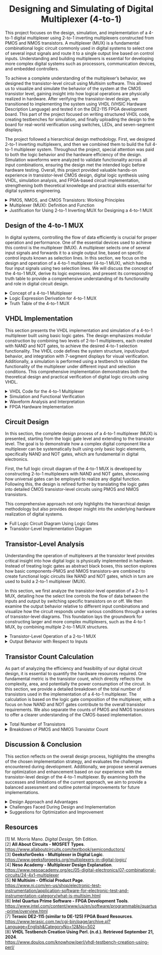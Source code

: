 <div align="center">
  
# Designing and Simulating of Digital Multiplexer (4-to-1)
</div>

This project focuses on the design, simulation, and implementation of a 4-to-1 digital multiplexer using 2-to-1 inverting multiplexers constructed from PMOS and NMOS transistors. A multiplexer (MUX) is a fundamental combinational logic circuit commonly used in digital systems to select one of several input signals and route it to a single output line based on control inputs. Understanding and building multiplexers is essential for developing more complex digital systems such as processors, communication devices, and embedded controllers.

To achieve a complete understanding of the multiplexer’s behavior, we designed the transistor-level circuit using Multisim software. This allowed us to visualize and simulate the behavior of the system at the CMOS transistor level, gaining insight into how logical operations are physically realized in hardware. After verifying the transistor-level design, we transitioned to implementing the system using VHDL (VHSIC Hardware Description Language) and tested it on the DE2-115 FPGA development board. This part of the project focused on writing structured VHDL code, creating testbenches for simulation, and finally uploading the design to the board for real-world verification using switches, LEDs, and seven-segment displays.

The project followed a hierarchical design methodology. First, we designed 2-to-1 inverting multiplexers, and then we combined them to build the full 4-to-1 multiplexer system. Throughout the project, special attention was paid to both the logic behavior and the hardware efficiency of the design. Simulation waveforms were analyzed to validate functionality across all input combinations, ensuring the design met the intended logic before hardware testing. Overall, this project provided valuable hands-on experience in transistor-level CMOS design, digital logic synthesis using VHDL, simulation analysis, and FPGA-based circuit implementation, strengthening both theoretical knowledge and practical skills essential for digital systems engineering.

<details>
  <summary>PMOS, NMOS, and CMOS Transistors: Working Principles</summary>
<br>
	
---
In modern digital electronics, transistors play a vital role as the fundamental building blocks of all logic circuits. Among the different types of transistors, the MOSFET (Metal-Oxide-Semiconductor Field-Effect Transistor) is the most widely used due to its high switching speed and low power consumption. MOSFETs come in two main types: NMOS (N-type MOSFET) and PMOS (P-type MOSFET), each having distinct characteristics and operating principles.

- **NMOS (N-type MOSFET)**: In an NMOS transistor, electrons are the majority carriers, making it faster in switching operations. The transistor is turned on (conducting state) when a high voltage (logic 1) is applied to the gate terminal relative to the source. In this state, a conductive channel forms between the drain and the source, allowing current to flow easily. When the gate voltage is low (logic 0), the NMOS transistor is in the off state, and current does not flow.

- **PMOS (P-type MOSFET)**: In contrast, a PMOS transistor operates with holes as the majority carriers. A PMOS transistor is turned on when a low voltage (logic 0) is applied to the gate terminal relative to the source, creating a conductive channel. When a high voltage (logic 1) is applied to the gate, the PMOS device switches off. PMOS transistors typically have slower mobility compared to NMOS, leading to slower switching speeds, but they offer benefits like lower leakage currents.

- **CMOS (Complementary MOS)**: CMOS technology integrates both NMOS and PMOS transistors to build efficient logic gates. In a CMOS circuit, when one transistor (either PMOS or NMOS) is on, the other is off. This complementary behavior results in very low static power consumption because current only flows during switching transitions, not in a steady state.

The use of CMOS technology enables the development of dense, power-efficient, and highly reliable digital circuits. CMOS forms the backbone of modern microprocessors, memory chips, and virtually all integrated circuits used today.

<div align="center">
  <img src="Pics/2.png" alt="PMOS, NMOS, and CMOS" width="1050" height="500">
</div>
<br>

Understanding how PMOS and NMOS transistors behave individually and together in CMOS is critical to designing complex circuits like multiplexers at the transistor level.

---
</details>

<details>
  <summary>Multiplexer (MUX): Definition and Function</summary>
<br>
	
---
A multiplexer (MUX) is a fundamental combinational logic device that selects one of several input signals and forwards the selected input to a single output line. It functions as a digital data selector, making it possible for multiple input signals to share a single communication line or resource. The selection process is controlled by selection inputs (also called control lines), and the number of these selection lines depends on the number of inputs. In general, an N-to-1 multiplexer requires log(N) selection lines. For example, a 2-to-1 multiplexer requires one select line, a 4-to-1 multiplexer requires two select lines, and an 8-to-1 multiplexer requires three select lines.

In a 4-to-1 multiplexer specifically, there are four data inputs (usually labeled D0, D1, D2, and D3), two select lines (S1 and S0), and one output (Y). The select lines determine which data input is connected to the output. The functionality can be described as follows: when the select lines are set to (S1, S0) = (0, 0), the output Y will follow input D0. If the select lines are (0, 1), the output will be D1; if they are (1, 0), the output will be D2; and if they are (1, 1), the output will be D3. This mechanism allows a single output line to dynamically switch between multiple inputs based on control signals.

<div align="center">
  <img src="Pics/3.png" alt="4-to-1 MUX" width="1050" height="500">
</div>
<br>

Multiplexers are essential components in digital systems and have wide applications in areas such as data routing, communication systems, arithmetic operations, and control unit design. They help to simplify circuit design by reducing the number of required components. Instead of having separate wiring for each input, a multiplexer enables efficient use of hardware resources by controlling multiple inputs through a smaller number of control lines. Their ability to selectively manage data paths makes them critical in optimizing system performance and circuit scalability in modern electronics.

---
</details>

<details>
  <summary>Justification for Using 2-to-1 Inverting MUX for Designing a 4-to-1 MUX</summary>
  <br>
	
---
Designing a 4-to-1 multiplexer directly at the transistor level can quickly become complex and inefficient, especially when working with PMOS and NMOS devices. To address this, a more organized and modular approach is to first design a 2-to-1 inverting multiplexer and then use these building blocks to construct the 4-to-1 MUX. This method not only simplifies the design process but also improves the clarity and manageability of the circuit during analysis and simulation. 

The main reasons for choosing a 2-to-1 inverting MUX as the base unit include:

- **Simplicity in Design**: A 2-to-1 inverting MUX is straightforward to implement using a small number of transistors, making it easier to draw, simulate, and debug.

- **Reduction of Transistor Count**: By reusing a simple 2-to-1 block multiple times, the overall transistor count remains optimized, which is critical for minimizing chip area and power consumption.

- **Ease of Analysis**: It is much easier to analyze the behavior of a small, predictable building block than to handle a large, complex circuit all at once.

- **Hierarchy and Scalability**: Using smaller modules allows for a hierarchical design structure, where multiple 2-to-1 MUXes are combined logically to form larger multiplexers, enhancing scalability and reusability.

By first constructing 2-to-1 inverting MUXes and then connecting them appropriately, the final 4-to-1 multiplexer can be realized efficiently with minimal design overhead. Additionally, the inversion introduced by the inverting MUX can be systematically corrected either logically or at later stages in the circuit, offering flexibility in achieving the desired final output behavior.

<div align="center">
  <img src="Pics/4.png" alt="4-to-1 MUX Using 2-to-1 MUX" width="1050" height="500">
</div>
<br>

Further advantages of this modular design approach are:

- Simplified Simulation and Testing: Smaller modules are easier to test individually before being combined into the final design.
  
- Logical Organization: The clear division into blocks makes the overall circuit structure easier to understand and present.
  
- Better Performance Control: The designer can better control signal delays, loading effects, and switching behavior by analyzing each stage separately.

Thus, using a 2-to-1 inverting multiplexer structure provides both practical and theoretical advantages, ensuring a more successful and optimized implementation of the 4-to-1 multiplexer.

---
</details>

## Design of the 4-to-1 MUX

In digital systems, controlling the flow of data efficiently is crucial for proper operation and performance. One of the essential devices used to achieve this control is the multiplexer (MUX). A multiplexer selects one of several input signals and forwards it to a single output line, based on specific control inputs known as selection lines. In this section, we focus on the design and operation of a 4-to-1 multiplexer (4-to-1 MUX), which handles four input signals using two selection lines. We will discuss the concept of the 4-to-1 MUX, derive its logic expression, and present its corresponding truth table to provide a comprehensive understanding of its functionality and role in digital circuit design.

<details>
<summary>Concept of a 4-to-1 Multiplexer</summary>
<br>
	
---
A multiplexer (MUX) is a digital device that selects one input signal from several available input lines and forwards it to a single output line. It is essentially a data selector, which is useful for routing data in digital circuits. The 4-to-1 MUX specifically has four input lines, two selection lines, and one output line. The main purpose of this device is to choose one of the four inputs based on the values of the selection lines and then pass the chosen input to the output. 

The operation of the 4-to-1 multiplexer is simple but very powerful. It uses two selection lines, `S1 and S0`, to determine which of the four input lines `(D0, D1, D2, D3)` should be connected to the output Y. The selection lines act like a binary control signal that picks the appropriate input. By adjusting the values of S1 and S0, the MUX can be programmed to select any one of the four inputs. For example, if `S1 = 0 and S0 = 1`, the output will be connected to `D1`.

The versatility of the 4-to-1 MUX is vital in many applications, especially when it comes to controlling data flow or routing multiple signals through a single channel. It is often used in communication systems, data multiplexing, and digital circuits to manage the complexity of handling multiple signals without requiring multiple physical paths.

---
</details>

<details>
  <summary>Logic Expression Derivation for 4-to-1 MUX</summary>
  <br>
	
---	
To describe the behavior of the 4-to-1 MUX in a more formal way, we derive the logic expression for the output in terms of the selection lines and the input lines. This expression will dictate the behavior of the MUX based on the different combinations of S1 and S0. Since the MUX has four inputs, the logic expression is a combination of these inputs and the selection signals.

The logic expression for the 4-to-1 multiplexer is derived from the following truth table:

    Y = (¬S1 ⋅ ¬S0 ⋅ D0) + (¬S1 ⋅ S0 ⋅ D1) + (S1 ⋅ ¬S0 ⋅ D2) + (S1 ⋅ S0 ⋅ D3)

This equation shows how each of the inputs (D0, D1, D2, D3) is selected based on the values of S1 and S0:

- When S1 = 0 and S0 = 0, the output Y will be equal to D0.
- When S1 = 0 and S0 = 1, the output Y will be equal to D1.
- When S1 = 1 and S0 = 0, the output Y will be equal to D2.
- When S1 = 1 and S0 = 1, the output Y will be equal to D3.

This logic expression highlights the fact that the two selection lines control which input is passed through to the output. It is essentially a series of AND and OR operations that determine the output based on the selection of inputs.

---
</details>

<details>
  <summary>Truth Table of the 4-to-1 MUX</summary>
  <br>
	
---
The truth table of a multiplexer is a tabular representation that shows how the selection lines control the output. It is a crucial part of understanding how a digital circuit like a multiplexer behaves under different conditions. For a 4-to-1 multiplexer, the truth table lists all possible combinations of the two selection lines (S1 and S0) and the corresponding
output for each combination.

The truth table for the 4-to-1 MUX is as follows:

<div align="center">

| S1 | S0 | Output (Y) |
|----|----|------------|
| 0  | 0  | D0         |
| 0  | 1  | D1         |
| 1  | 0  | D2         |
| 1  | 1  | D3         |

</div>

This truth table clearly shows the relationship between the selection lines and the output. Each combination of S1 and S0 corresponds to one of the four inputs, and the output reflects the value of the selected input. When both S1 and S0 are 0, the output is equal to D0, when S1 = 0 and S0 = 1, the output is D1, and so on for the other combinations.

By examining this table, we can easily visualize how the selection lines determine which input is passed to the output. This is the foundation for the logic design of the multiplexer, and the truth table will be used in the implementation phase to ensure that the MUX behaves correctly.

---
</details>

## VHDL Implementation

This section presents the VHDL implementation and simulation of a 4-to-1 multiplexer built using basic logic gates. The design emphasizes modular construction by combining two levels of 2-to-1 multiplexers, each created with NAND and NOT gates, to achieve the desired 4-to-1 selection functionality. The VHDL code defines the system structure, input/output behavior, and integration with 7-segment displays for visual verification. Additionally, a simulation is performed using a testbench to validate the functionality of the multiplexer under different input and selection conditions. This comprehensive implementation demonstrates both the theoretical design and practical verification of digital logic circuits using VHDL.

<details>
  <summary>VHDL Code for the 4-to-1 Multiplexer</summary>
  <br>
	
---
In this section, the VHDL code implements a 4-to-1 multiplexer (MUX) using two levels of 2-to-1 multiplexers (MUX1, MUX2, and MUX3), all constructed with NAND gates and NOT gates. The multiplexer selects one of four inputs based on two selection lines. Below is a breakdown of the key components:

- **Entity Declaration**: The part1 entity defines the input and output ports. The input SW is an 18-bit switch vector used to control the multiplexer, and the outputs are connected to LEDs and 7-segment displays (LEDR, LEDG, HEX7, HEX6, HEX5, HEX4, HEX0).
  
- **Signal Definitions**: Intermediate signals such as U, V, W, X, M, M1, and M2 are declared. These signals hold portions of the input vector SW and are used for multiplexing logic. The selector signals Sel determine the multiplexer’s behavior.
  
- **Multiplexer Logic**: The first level contains two 2-to-1 multiplexers (MUX1 and MUX2) that select between the input groups U, V and W, X based on the most significant selection bit Sel(1). The second level contains a third 2-to-1 multiplexer (MUX3) that selects between the outputs of MUX1 and MUX2 based on the least significant selection bit Sel(0).
  
- **7-Segment Display Output**: The selected values from the multiplexer (M) are displayed on 7-segment displays through the my7seg component. This component takes a 4-bit input and converts it into a 7-segment display pattern.

This code effectively demonstrates the design of a 4-to-1 multiplexer using NAND gates and NOT gates to control the flow of data.

```VHDL
LIBRARY ieee;
USE ieee.std_logic_1164.all;
 
ENTITY part1 IS 
   PORT ( SW   : IN  STD_LOGIC_VECTOR(17 DOWNTO 0);    
          LEDR : OUT STD_LOGIC_VECTOR(17 DOWNTO 0);   
	  LEDG: OUT STD_LOGIC_VECTOR (7 DOWNTO 0);
 	  HEX7, HEX6, HEX5, HEX4, HEX0 : OUT STD_LOGIC_VECTOR(0 TO 6));
END part1;
 
ARCHITECTURE Structure OF part1 IS 
   COMPONENT my7seg
      PORT ( INPUT : IN  STD_LOGIC_VECTOR(3 DOWNTO 0);  
             OUTPUT : OUT STD_LOGIC_VECTOR(0 TO 6));  
   END COMPONENT;
 
  SIGNAL U, V, W, X, M : STD_LOGIC_VECTOR(3 DOWNTO 0); 
  SIGNAL M1, M2 : STD_LOGIC_VECTOR(3 DOWNTO 0);	
  SIGNAL Sel : STD_LOGIC_VECTOR(1 DOWNTO 0);  
 
BEGIN
   U <= SW(3 DOWNTO 0); 
   V <= SW(7 DOWNTO 4);
   W <= SW(11 DOWNTO 8);
   X <= SW(15 DOWNTO 12);
   Sel <= SW (17 DOWNTO 16);
	
   LEDR(3 DOWNTO 0) <= U;
   LEDR(7 DOWNTO 4) <= V;
   LEDR(11 DOWNTO 8) <= W;
   LEDR(15 DOWNTO 12) <= X;
   LEDG(1 DOWNTO 0) <= Sel;
	
																					
																					
  	M1(0) <= NOT ( (NOT (U(0) NAND (NOT Sel(1)))) NAND (NOT (V(0) NAND Sel(1))) );
	M1(1) <= NOT ( (NOT (U(1) NAND (NOT Sel(1)))) NAND (NOT (V(1) NAND Sel(1))) );
	M1(2) <= NOT ( (NOT (U(2) NAND (NOT Sel(1)))) NAND (NOT (V(2) NAND Sel(1))) );
	M1(3) <= NOT ( (NOT (U(3) NAND (NOT Sel(1)))) NAND (NOT (V(3) NAND Sel(1))) );
	
																					
  	M2(0) <= NOT ( (NOT (W(0) NAND (NOT Sel(1)))) NAND (NOT (X(0) NAND Sel(1))) );
	M2(1) <= NOT ( (NOT (W(1) NAND (NOT Sel(1)))) NAND (NOT (X(1) NAND Sel(1))) );
	M2(2) <= NOT ( (NOT (W(2) NAND (NOT Sel(1)))) NAND (NOT (X(2) NAND Sel(1))) );
	M2(3) <= NOT ( (NOT (W(3) NAND (NOT Sel(1)))) NAND (NOT (X(3) NAND Sel(1))) );
	
																					
  	M(0) <= NOT ( (NOT (M1(0) NAND (NOT Sel(0)))) NAND (NOT (M2(0) NAND Sel(0))) );
	M(1) <= NOT ( (NOT (M1(1) NAND (NOT Sel(0)))) NAND (NOT (M2(1) NAND Sel(0))) );
	M(2) <= NOT ( (NOT (M1(2) NAND (NOT Sel(0)))) NAND (NOT (M2(2) NAND Sel(0))) );
	M(3) <= NOT ( (NOT (M1(3) NAND (NOT Sel(0)))) NAND (NOT (M2(3) NAND Sel(0))) );
 
	INPUT1: my7seg PORT MAP (SW(3 DOWNTO 0), HEX7);
  	INPUT2: my7seg PORT MAP (SW(7 DOWNTO 4), HEX6);
	INPUT3: my7seg PORT MAP (SW(11 DOWNTO 8), HEX5);
	INPUT4: my7seg PORT MAP (SW(15 DOWNTO 12), HEX4);
	INPUT5: my7seg PORT MAP (M(3 DOWNTO 0), HEX0);
	
END Structure;
 
-- ----------------------------------------------------------------------------------------------------
 
LIBRARY ieee;                  
USE ieee.std_logic_1164.all;
ENTITY my7seg IS                             
 
   PORT ( INPUT : IN  STD_LOGIC_VECTOR(3 DOWNTO 0);    
          OUTPUT : OUT STD_LOGIC_VECTOR(0 TO 6));       
END my7seg;
 
ARCHITECTURE Structure OF my7seg IS  
BEGIN         
PROCESS (INPUT)
   BEGIN
      CASE INPUT IS
         WHEN "0000" => OUTPUT <= "0000001";
         WHEN "0001" => OUTPUT <= "1001111";
         WHEN "0010" => OUTPUT <= "0010010";
         WHEN "0011" => OUTPUT <= "0000110";
         WHEN "0100" => OUTPUT <= "1001100";
         WHEN "0101" => OUTPUT <= "0100100";
         WHEN "0110" => OUTPUT <= "0100000";
         WHEN "0111" => OUTPUT <= "0001111";
         WHEN "1000" => OUTPUT <= "0000000";
         WHEN "1001" => OUTPUT <= "0000100";
         WHEN "1010" => OUTPUT <= "0001000";
         WHEN "1011" => OUTPUT <= "1100000";
         WHEN "1100" => OUTPUT <= "0110001";
         WHEN "1101" => OUTPUT <= "1000010";
         WHEN "1110" => OUTPUT <= "0110000";
         WHEN OTHERS => OUTPUT <= "0111000";
      END CASE;
   END PROCESS;
END Structure;

```
---
</details>

<details>
	<summary>Simulation and Functional Verification</summary>
	<br>
	
 ---
To ensure the functionality of the 4-to-1 multiplexer, a simulation is performed. Simulation is critical for verifying the logic and behavior of the VHDL design before hardware implementation. The steps involved in the simulation process are:

- **Testbench Creation**: A testbench is written to apply various input values to the switches (SW) and test the corresponding outputs on the LEDs and 7-segment displays. This testbench should simulate different scenarios by toggling the selector lines (Sel(1) and Sel(0)) and observing how the multiplexer selects and outputs the appropriate value.

- **Verification**: The main goal of the simulation is to verify that the correct input is selected and passed through to the output based on the values of the selection lines. For example:
	- When Sel(1) is 0 and Sel(0) is 0, the multiplexer should select input U.
  	- When Sel(1) is 1 and Sel(0) is 0, it should select input V, and so on.


By simulating the VHDL code, you ensure that all possible combinations of selector lines are handled correctly and that the multiplexer performs as expected.

```VHDL
library IEEE;
use IEEE.Std_logic_1164.all;
use IEEE.Numeric_Std.all;

entity part1_tb is
end;

architecture bench of part1_tb is

  component part1 
     PORT ( SW   : IN  STD_LOGIC_VECTOR(17 DOWNTO 0);    
            LEDR : OUT STD_LOGIC_VECTOR(17 DOWNTO 0);   
  			 LEDG: OUT STD_LOGIC_VECTOR (7 DOWNTO 0);
  			 HEX7, HEX6, HEX5, HEX4, HEX0 : OUT STD_LOGIC_VECTOR(0 TO 6));
  end component;

  signal SW: STD_LOGIC_VECTOR(17 DOWNTO 0);
  signal LEDR: STD_LOGIC_VECTOR(17 DOWNTO 0);
  signal LEDG: STD_LOGIC_VECTOR (7 DOWNTO 0);
  signal HEX7, HEX6, HEX5, HEX4, HEX0: STD_LOGIC_VECTOR(0 TO 6);

begin

  uut: part1 port map ( SW   => SW,
                        LEDR => LEDR,
                        LEDG => LEDG,
                        HEX7 => HEX7,
                        HEX6 => HEX6,
                        HEX5 => HEX5,
                        HEX4 => HEX4,
                        HEX0 => HEX0 );

  stimulus: process
  begin
    
    SW <= "000010000100000000";  
    wait for 10 ns;  

    
    SW <= "000100101001001001";  
    wait for 10 ns;  

    SW <= "010010010010001010";  
    wait for 10 ns;  

    SW <= "010010101001010100";  
    wait for 10 ns;  

    SW <= "100000000000001000";  
    wait for 10 ns;  

    SW <= "100000000000010000";  
    wait for 10 ns;  

    SW <= "110010100100100010";  
    wait for 10 ns;  

    
    SW <= "110000000000111111";  
    wait for 10 ns; 

    
    SW <= "111111111111111111";  
    wait for 10 ns;  

    wait;
  end process;


end;
```
---
</details>

<details>
	<summary>Waveform Analysis and Interpretation</summary>
	<br>
	
 ---
The simulation waveform obtained from ModelSim demonstrates the correct functionality of the designed 4-to-1 multi- plexer. In the waveform, several signals were monitored, including the input switches (SW), the LED indicators (LEDR), and the outputs connected to the seven-segment displays (HEX7, HEX6, HEX5, HEX4, and HEX0). Throughout the simulation, the behavior of the circuit was consistent with the expected operation of a 4-to-1 multiplexer.

<div align="center">
  <img src="Pics/5.png" alt="Waveform" width="1050" height="500">
</div>
<br>

As the selection inputs (Sel) changed, the output consistently switched between the four input vectors (U, V, W, and X). Each change in the selector value resulted in the corresponding input being displayed on the output without any noticeable delay or instability. For example, when the selector input was ”00,” the output corresponded to input U. When it was ”01,” the output switched to V, and similarly, ”10” and ”11” correctly selected W and X, respectively. The seven- segment displays accurately reflected these changes, verifying that the data path and display decoding modules functioned correctly.

The analysis of the waveform reveals that no glitches, undefined states, or high-impedance conditions were observed during the transitions. The outputs transitioned smoothly from one input to another in response to changes in the selection lines. Furthermore, the seven-segment displays updated immediately and correctly, indicating that the output logic and display decoding were properly synchronized with the multiplexer output.

In conclusion, the simulation results validate the functionality of the multiplexer design. The correct selection of inputs based on the selector lines, the proper display of outputs on the seven-segment displays, and the absence of any errors during operation all confirm that the VHDL implementation is robust and operates as intended.

---
</details>

<details>
	<summary>FPGA Hardware Implementation</summary>
	<br>
	
 ---
After successful simulation and verification in ModelSim, the VHDL design was implemented on the DE2-115 FPGA development board. The compiled design was downloaded onto the board using the Intel Quartus Prime software. Upon programming the FPGA, the physical testing of the circuit confirmed the correct functionality of the design. 

As shown in the figure, the input switches were used to select different inputs for the 4-to-1 multiplexer, and the results were displayed on the seven-segment displays. The displayed outputs correctly corresponded to the input values based on the selection lines. In particular, different combinations of the switch settings resulted in accurate updates on the seven-segment displays, confirming that the multiplexer selection and data paths were operating correctly in hardware, just as they did during simulation.

Moreover, the LEDs on the board illuminated according to the active input and output conditions, providing additional visual feedback of the circuit’s functionality. The successful implementation on the DE2-115 board further validated the correctness and robustness of the VHDL design, demonstrating that the circuit not only works in simulation but also performs reliably when deployed to real FPGA hardware.

<p align="center">
  <img src="Pics/20.png" style="width: 49%; height: 300px;" title="A=0000 B=0000 C=0000 D=0000 S=00" /> <img src="Pics/21.png" style="width: 49%; height: 300px;" title="A=0011 B=1110 C=1010 D=0001 S=11"/>  
  <img src="Pics/22.png" style="width: 49%; height: 300px;" title="A=1011 B=0110 C=1000 D=0100 S=00" /> <img src="Pics/23.png" style="width: 49%; height: 300px;" title="A=1011 B=0110 C=1000 D=0100 S=10"/>
  <img src="Pics/24.png" style="width: 49%; height: 300px;" title="A=0011 B=1110 C=1010 D=0001 S=10" /> <img src="Pics/25.png" style="width: 49%; height: 300px;" title="A=0011 B=1110 C=1010 D=0001 S=00"/>
</p>


 ---
</details>

## Circuit Design

In this section, the complete design process of a 4-to-1 multiplexer (MUX) is presented, starting from the logic gate level and extending to the transistor level. The goal is to demonstrate how a complex digital component like a multiplexer can be systematically built using only basic logic elements, specifically NAND and NOT gates, which are fundamental in digital electronics.

First, the full logic circuit diagram of the 4-to-1 MUX is developed by constructing 2-to-1 multiplexers with NAND and NOT gates, showcasing how universal gates can be employed to realize any digital function. Following this, the design is refined further by translating the logic gates into detailed CMOS transistor-level circuits using PMOS and NMOS transistors.

This comprehensive approach not only highlights the hierarchical design methodology but also provides deeper insight into the underlying hardware realization of digital systems.

<details>
<summary>Full Logic Circuit Diagram Using Logic Gates</summary>
<br>
	
---
In this project, the 4-to-1 multiplexer (MUX) is designed by using 2-to-1 multiplexer building blocks. Each 2-to-1 MUX itself is constructed solely with NAND and NOT gates. This design choice reflects a fundamental and practical approach to digital circuit design, as NAND gates are known to be universal gates, capable of forming any logic function when combined appropriately.

The basic concept of a 4-to-1 MUX is to select one of four data inputs (D0, D1, D2, D3) based on the binary values of two select inputs (S1 and S0). The selection mechanism can be thought of as a two-stage hierarchy:

- **First stage**: Two 2-to-1 MUXes are used to select between pairs (D0, D1) and (D2, D3) based on the lower-order select line, S0.
- **Second stage**: A final 2-to-1 MUX is used to choose between the outputs of the first stage, based on the higher-order select line, S1.

Thus, only three 2-to-1 MUXes are needed to implement the 4-to-1 MUX structure.

Each 2-to-1 MUX follows the basic logic:

    Y = (¬S · A) + (S · B) 

where:
- S is the select line.
- A and B are the two data inputs.
- Y is the output.

Instead of using AND, OR, and NOT gates directly, the logic must be implemented only with NAND and NOT gates. Therefore, each basic logic operation (AND, OR) must be rewritten using NAND equivalents:

**AND using NAND:**

    A · B = ¬(¬(A · B))

**OR using NAND (via DeMorgan’s law):**

    A + B = ¬(¬A · ¬B)

**NOT using NAND:**

    ¬A = A NAND A

At the full circuit level, the diagram shows:

- Two 2-to-1 NAND-based multiplexers taking inputs (D0, D1) and (D2, D3) selected by S0.
- Their outputs feeding into a third 2-to-1 NAND-based multiplexer controlled by S1.
- The final output Y representing the selected input according to the two select lines.

This approach not only satisfies the project constraints but also trains the designer to think flexibly using universal gates. 

**The following photo shows the Gate-level implementation of the 4-to-1 multiplexer, constructed entirely using NAND and NOT gates.**

<p align="center">
  <img src="Pics/34.png" style="width: 49%; height: 300px;" title="A=1 B=0 S=0" /> <img src="Pics/35.png" style="width: 49%; height: 300px;" title="A=1 B=0 S=1"/>  
</p>

Now, using this 2-to-1 multiplexer design, we can construct the 4-to-1 multiplexer entirely by combining the 2-to-1 MUX blocks in a hierarchical manner. This 4-to-1 MUX is built with only NAND and NOT gates by connecting three 2-to-1 MUXes, which were designed earlier using the same gate types. The first stage of the design selects between two pairs of inputs (D0, D1) and (D2, D3), while the second stage selects between the results of the first stage based on the higher-order select line (S1). In this way, the entire 4-to-1 MUX functionality is achieved using only NAND and NOT gates.

<p align="center">
  <img src="Pics/36.png" style="width: 49%; height: 300px;" title="A=1 B=0 C=1 D=1 S=11" /> <img src="Pics/37.png" style="width: 49%; height: 300px;" title="A=1 B=0 C=0 D=1 S=00"/>
  <img src="Pics/38.png" style="width: 49%; height: 300px;" title="A=1 B=0 C=0 D=1 S=01" /> <img src="Pics/39.png" style="width: 49%; height: 300px;" title="A=1 B=0 C=0 D=1 S=11"/>  
</p>

---
</details>

<details>
<summary>Transistor-Level Implementation Diagram</summary>
<br>

 ---
The transistor-level implementation of the 4-to-1 multiplexer (MUX) is based on the previously designed 2-to-1 MUX, which utilizes only **NAND** and **NOT** gates. To achieve the full functionality of the 4-to-1 MUX, the logic gates used in the 2-to-1 MUX must be translated into **PMOS** and **NMOS** transistors, which form the core of CMOS logic.

1. **NAND Gate Construction:**
   - A **NAND gate** is constructed using **two PMOS transistors** connected in parallel and **two NMOS transistors** connected in series. This arrangement ensures that the output is low (0) only when both inputs are high (1).
   
   - When both inputs are low, the PMOS transistors conduct, pulling the output high (1). This configuration is efficient for minimizing power consumption while performing logical operations.

2. **NOT Gate Construction:**
   - The **NOT gate** is implemented by tying both inputs of a **NAND gate** together. This configuration ensures that when the input is high, the output is low, and when the input is low, the output is high - effectively inverting the signal.

3. **2-to-1 MUX Construction:**
   - The 2-to-1 MUX is built using the combination of NAND gates and NOT gates. The select line \( S \) is connected to the control inputs of the NAND gates. The data inputs \( A \) and \( B \) are connected to the transistors in the appropriate logic configuration, allowing the multiplexing operation to be performed.

4. **4-to-1 MUX Transistor-Level Design:**
   - The 4-to-1 MUX is constructed by combining three 2-to-1 MUXes in a hierarchical structure, as discussed earlier in Section 4.1.

   - The first two 2-to-1 MUXes select between the pairs of inputs (D0, D1) and (D2, D3) based on the select line \( S_0 \). These are implemented with **NAND** gates and **NOT** gates, following the transistor level logic described above.

   - The output from the first two MUXes is then fed into a third 2-to-1 MUX, which is controlled by the higher-order select line \( S_1 \).

   - At this level, each 2-to-1 MUX involves several **PMOS** and **NMOS** transistors arranged in a specific way to carry out the NAND logic operations, ensuring that the desired output is selected based on the state of the select lines \( S_0 \) and \( S_1 \).

The resulting transistor-level diagram of the 2-to-1 and 4-to-1 multiplexer consists of multiple transistors arranged to perform the necessary logic functions. This diagram provides a detailed and accurate representation of how the logic gates are implemented at the transistor level, giving insight into the actual hardware design of the MUX.

**(The following photo shows the transistor-level implementation of the 4-to-1 multiplexer, constructed entirely using NAND and NOT gates.)**

<p align="center">
  <img src="Pics/28.png" style="width: 49%; height: 300px;" title="A=0 B=0 C=0 D=0 S=00 (4-to-1 MUX)" /> <img src="Pics/29.png" style="width: 49%; height: 300px;" title="A=1 B=0 C=0 D=0 S=00 (4-to-1 MUX)"/>
  <img src="Pics/30.png" style="width: 49%; height: 300px;" title="A=0 B=1 C=0 D=0 S=01 (4-to-1 MUX)" /> <img src="Pics/31.png" style="width: 49%; height: 300px;" title="A=0 B=1 C=0 D=1 S=11 (4-to-1 MUX)"/>  
</p>

---
</details>

## Transistor-Level Analysis

Understanding the operation of multiplexers at the transistor level provides critical insight into how digital logic is physically implemented in hardware. Instead of treating logic gates as abstract black boxes, this section explores how basic components-PMOS and NMOS transistors-are combined to create functional logic circuits like NAND and NOT gates, which in turn are used to build a 2-to-1 multiplexer (MUX).

In this section, we first analyze the transistor-level operation of a 2-to-1 MUX, detailing how the select line controls the flow of data between the inputs and output by switching specific transistors on or off. We then examine the output behavior relative to different input combinations and visualize how the circuit responds under various conditions through a series of transistor-level diagrams. This foundation lays the groundwork for constructing larger and more complex multiplexers, such as the 4-to-1 MUX, by combining multiple 2-to-1 MUX structures.

<details>
<summary>Transistor-Level Operation of a 2-to-1 MUX</summary>
<br>

---
A 2-to-1 multiplexer (MUX) at the transistor level is constructed using PMOS and NMOS transistors, which function as electronic switches. In this design, the select line (S) determines which of the two data inputs (D0 or D1) will be passed to the output. When designing with NAND and NOT gates, the control of the MUX is achieved by manipulating these
transistors to either connect or disconnect the data inputs.

As you can see below, I used an inverter (NOT gate) for the select line (S) and combined it with three NAND gates to build the 2-to-1 MUX. These gates are made from transistors, specifically PMOS and NMOS types. The inverter is used to invert the select line (S), allowing the system to choose between D0 and D1 based on the value of the select line. The three NAND gates are configured to control the flow of the data inputs, using transistor logic to perform the multiplexing function.

The PMOS transistors, which are connected to the positive supply voltage (VDD), conduct when their gate voltage is low (0), and they block current flow when their gate voltage is high (1). On the other hand, NMOS transistors, connected to ground (GND), conduct when their gate voltage is high (1) and block current when their gate voltage is low (0). The combination of these transistors forms the switching mechanism, where either D0 or D1 is passed to the output based on the state of the select line (S).

When S = 0, the path for D0 is activated, allowing D0 to pass through to the output, while the D1 path is blocked. Conversely, when S = 1, the path for D1 is activated, and D0 is blocked from reaching the output. This switching behavior is key to the operation of the 2-to-1 MUX.

---
</details>

<details>
<summary>Output Behavior with Respect to Inputs</summary>
<br>

---
The output of a 2-to-1 MUX depends directly on the values of the inputs D0 and D1 and the select line S. The truth table for this configuration clearly demonstrates that when S = 0, the output (Y) follows D0, and when S = 1, the output follows D1. This functionality is achieved by the correct switching of the PMOS and NMOS transistors. The PMOS and NMOS transistors are arranged so that the corresponding input (either D0 or D1) is connected to the output, while the other is blocked.

For example, when S = 0, the PMOS transistor connected to D0 is turned on, allowing D0 to pass to the output. Simul- taneously, the NMOS transistor connected to D1 is turned off, blocking D1. When S = 1, the behavior reverses, with the PMOS transistor connected to D1 being turned on, while the NMOS connected to D0 is turned off, allowing D1 to pass to the output instead.

To visually demonstrate this behavior, I have included four photos, each representing the output behavior for the two input values (D0, D1) and the select line (S) for both cases. These photos illustrate the state of the output (Y) for the following configurations:

- Case 1: S = 0, D0 = 0, D1 = 0
- Case 2: S = 0, D0 = 1, D1 = 0
- Case 3: S = 1, D0 = 0, D1 = 1
- Case 4: S = 1, D0 = 1, D1 = 1

<p align="center">
  <img src="Pics/26.png" style="width: 49%; height: 300px;" title="A=0 B=0 S=0 (2-to-1 MUX)" /> <img src="Pics/27.png" style="width: 49%; height: 300px;" title="A=1 B=0 S=0 (2-to-1 MUX)"/>
  <img src="Pics/32.png" style="width: 49%; height: 300px;" title="A=0 B=1 S=1 (2-to-1 MUX)" /> <img src="Pics/33.png" style="width: 49%; height: 300px;" title="A=1 B=1 S=1 (2-to-1 MUX)"/>  
</p>

Each of these photos shows the corresponding transistor-level operation and verifies how the select line (S) controls which data input (D0 or D1) is passed to the output. This transistor-level analysis ensures that the 2-to-1 MUX operates as intended, passing one of the two data inputs to the output based on the select line. By understanding the operation of the 2-to-1 MUX at the transistor level, we can extend this design to build more complex multiplexers, such as the 4-to-1 MUX, by cascading multiple 2-to-1 MUXes.

---
</details>


## Transistor Count Calculation</summary>

As part of analyzing the efficiency and feasibility of our digital circuit design, it is essential to quantify the hardware resources required. One fundamental metric is the transistor count, which directly reflects the complexity, area, and potentially the power consumption of the circuit. In this section, we provide a detailed breakdown of the total number of transistors used in the implementation of a 4-to-1 multiplexer. The calculation is based on the logic gate composition of the multiplexer, with a focus on how NAND and NOT gates contribute to the overall transistor requirements. We also separate the counts of PMOS and NMOS transistors to offer a clearer understanding of the CMOS-based implementation.

<details>
<summary>Total Number of Transistors</summary>
<br>

---
In order to evaluate the complexity of the 4-to-1 multiplexer design, we must first calculate the total number of transistors used. Our design approach is based on constructing the 4-to-1 multiplexer by using 2-to-1 multiplexers, and each 2-to-1 MUX is built solely using NAND and NOT gates.

Each 2-to-1 multiplexer in the design requires three NAND gates and one NOT gate. At the transistor level, each NAND gate requires 4 transistors (2 PMOS and 2 NMOS), while each NOT gate requires 2 transistors (1 PMOS and 1 NMOS). Therefore, the total number of transistors needed for one 2-to-1 multiplexer is calculated as follows:

    (3 × 4) + (1 × 2) = 12 + 2 = 14 transistors.

Since a 4-to-1 multiplexer is constructed by combining three 2-to-1 multiplexers (two in the first stage and one in the second stage), the overall transistor count becomes:

    (3 × 14) = 42 transistors.

Thus, the complete 4-to-1 multiplexer implementation uses a total of 42 transistors.

---
</details>

<details>
<summary>Breakdown of PMOS and NMOS Transistor Count</summary>
<br>

---
Given that each NAND and NOT gate contains an equal number of PMOS and NMOS transistors, the division between PMOS and NMOS transistors is straightforward. Each NAND gate uses 2 PMOS and 2 NMOS transistors, while each NOT gate uses 1 PMOS and 1 NMOS transistor.

For a single 2-to-1 multiplexer:
- PMOS count = (3 × 2) + (1 × 1) = 7 PMOS transistors.
- NMOS count = (3 × 2) + (1 × 1) = 7 NMOS transistors.

Therefore, for three 2-to-1 multiplexers used in the 4-to-1 design:
- PMOS count = 3 × 7 = 21 PMOS transistors.
- NMOS count = 3 × 7 = 21 NMOS transistors.

In conclusion, the 4-to-1 multiplexer is built using 21 PMOS transistors and 21 NMOS transistors, resulting in a total of 42 transistors.

---
</details>

## Discussion & Conclusion

This section reflects on the overall design process, highlights the strengths of the chosen implementation strategy, and evaluates the challenges encountered during development. Additionally, we propose several avenues for optimization and enhancement based on our experience with the transistor-level design of the 4-to-1 multiplexer. By examining both the successes and limitations of the current approach, we aim to provide a balanced assessment and outline potential improvements for future implementations.

<details>
<summary>Design Approach and Advantages</summary>
<br>

---
In this project, we successfully designed a 4-to-1 digital multiplexer using only 2-to-1 inverting multiplexers, NAND gates, and NOT gates. The idea was to construct a larger MUX structure by systematically connecting smaller and simpler MUX units. We focused entirely on basic gates (NAND and NOT) because they are universal and can implement any logic function. Using NAND gates at the transistor level is efficient since they require fewer transistors compared to implementing more complex gates directly. This approach results in a structured, modular, and scalable design, making it easier to analyze and optimize.

One significant advantage of this method is that the design can be easily expanded. For example, by using the same technique, we could build even larger multiplexers (such as 8-to-1 MUX) by properly combining more 2-to-1 blocks. Additionally, implementing the design using only NAND and NOT gates makes it highly suitable for standard CMOS fabrication techniques, where NAND gates are often optimized for performance and area.

---
</details>

<details>
<summary>Challenges Faced During Design and Implementation</summary>
<br>

---
Throughout the project, several challenges were encountered. One major challenge was ensuring the correct behavior of the selection signals after inversion, especially when simulating at the transistor level. Extra care had to be taken to properly connect the inverted and non-inverted signals to the NAND gates to achieve the desired MUX functionality.

Another challenge was managing the transistor-level design in the simulation environment. Building NAND and NOT gates manually from PMOS and NMOS transistors required precision to maintain correct logic levels, especially when scaling up from a single 2-to-1 MUX to a complete 4-to-1 MUX. Troubleshooting logic errors and voltage drops in the transistor-level circuit also required careful analysis.

---
</details>

<details>
<summary>Suggestions for Optimization and Improvement</summary>
<br>

---
Although the current design is functional and efficient, there is room for further optimization. One suggestion would be to optimize the transistor sizing (W/L ratio) for faster switching and lower power consumption. In real hardware design, adjusting the PMOS and NMOS sizes improves performance significantly.

Another possible improvement is to minimize the number of stages or gates to reduce the overall propagation delay. Using transmission gates or multiplexers built with pass-transistor logic could be another alternative in advanced designs to reduce transistor count and power.

Finally, implementing a layout design (physical structure) and testing the design under various load conditions would provide deeper insight into the real-world behavior of the MUX.

---
</details>

## Resources

[1] M. Morris Mano. *Digital Design*, 5th Edition.  
[2] **All About Circuits - MOSFET Types**.  
https://www.allaboutcircuits.com/textbook/semiconductors/  
[3] **GeeksforGeeks - Multiplexer in Digital Logic**.  
https://www.geeksforgeeks.org/multiplexers-in-digital-logic/  
[4] **Neso Academy - Multiplexer Design Explanation**.  
https://www.nesoacademy.org/ec/05-digital-electronics/07-combinational-circuits/24-4x1-multiplexer  
[5] **NI Multisim - Official Product Page**.  
https://www.ni.com/en-us/shop/electronic-test-instrumentation/application-software-for-electronic-test-and-instrumentation-category/what-is-multisim.html  
[6] **Intel Quartus Prime Software - FPGA Development Tools**.  
https://www.intel.com/content/www/us/en/software/programmable/quartus-prime/overview.html  
[7] **Terasic DE2-115 (similar to DE-125) FPGA Board Resources**.  
https://www.terasic.com.tw/cgi-bin/page/archive.pl?Language=English&CategoryNo=12&No=502  
[8] **VHDL Testbench Creation Using Perl. (n.d.). Retrieved September 21, 2024**.  
https://www.doulos.com/knowhow/perl/vhdl-testbench-creation-using-perl/  
